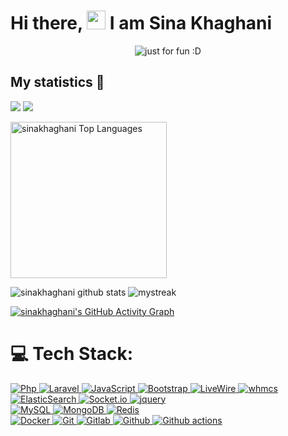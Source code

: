 <h1>Hi there, <img src="https://raw.githubusercontent.com/iampavangandhi/iampavangandhi/master/gifs/Hi.gif" width="30px"> I am Sina Khaghani</h1>

<p align="center">
  <img src="https://user-images.githubusercontent.com/89135083/190925315-d0f5e89a-027f-4506-812f-38e7741f4254.svg" alt="just for fun :D"></a>
</p>


## My statistics 🚀

![](https://github-profile-summary-cards.vercel.app/api/cards/repos-per-language?username=sinakhaghani&theme=github_dark)
![](https://github-profile-summary-cards.vercel.app/api/cards/most-commit-language?username=sinakhaghani&theme=github_dark)

<div>
    <a href="https://github.com/sinakhaghani"><img alt="sinakhaghani Top Languages" src="https://github-readme-stats.vercel.app/api/top-langs/?username=sinakhaghani&langs_count=10&layout=compact&theme=react&hide_border=true&bg_color=0D1117&title_color=#8f1755&icon_color=0d1117" height="250px" /></a>
    <br>  

![sinakhaghani github stats](https://github-readme-stats.vercel.app/api?username=sinakhaghani&show_icons=true&theme=github_dark)
<img src="https://github-readme-streak-stats.herokuapp.com/?user=sinakhaghani&theme=tokyonight_duo" alt="mystreak"/>

<!--![sinakhaghani's Top Langs](https://github-readme-stats.vercel.app/api/top-langs/?username=sinakhaghani&theme=github_dark&layout=compact)-->

[![sinakhaghani's GitHub Activity Graph](https://activity-graph.herokuapp.com/graph?username=sinakhaghani&theme=react-dark)](sinakhaghani)

<!--trap-->

</div>

# 💻 Tech Stack:
<div>
  <a href="https://github.com/sinakhaghani">
    <img alt="Php" src="https://img.shields.io/badge/PHP-777BB4?style=flat&logo=php&logoColor=white" />
  </a>
  <a href="https://github.com/sinakhaghani">
    <img alt="Laravel" src="https://img.shields.io/badge/Laravel-FF2D20?style=flat&logo=laravel&logoColor=white" />
  </a>
  <a href="https://github.com/sinakhaghani">
    <img alt="JavaScript" src="https://img.shields.io/badge/JavaScript-323330?style=flat&logo=javascript&logoColor=F7DF1E" />
  </a>
    <a href="https://github.com/sinakhaghani">
    <img alt="Bootstrap" src="https://img.shields.io/badge/Bootstrap-635ae6?style=flat&logo=bootstrap&logoColor=white" />
  </a>
  <a href="https://github.com/sinakhaghani">
    <img alt="LiveWire" src="https://img.shields.io/badge/LiveWire-eeeeee?style=flat&logo=livewire&logoColor=f7a9f0" />
  </a>
  <a href="https://github.com/sinakhaghani">
    <img alt="whmcs" src="https://img.shields.io/badge/WHMCS-1b3b86?style=flat&logo=whmcs&logoColor=f7a9f0" />
  </a>
</div>
<div>
  <a href="https://github.com/socr102">
    <img alt="ElasticSearch" src="https://img.shields.io/badge/ElasticSearch-b3f7d1?style=flat&logo=elasticsearch&logoColor=eeee20" />
  </a>
  <a href="https://github.com/sinakhaghani">
    <img alt="Socket.io" src="https://img.shields.io/badge/Socket.io-f9c0c0?style=flat&logo=socket.io&logoColor=black" />
  </a>
  <a href="https://github.com/sinakhaghani">
    <img alt="jquery" src="https://img.shields.io/badge/jquery-f3f3f3?style=flat&logo=jquery&logoColor=3270b9" />
  </a>
</div>
<div>
  <a href="https://github.com/sinakhaghani">
    <img alt="MySQL" src="https://img.shields.io/badge/-MySQL-0f69a9?style=flat&logo=mysql&logoColor=white" />
  </a>
  <a href="https://github.com/sinakhaghani">
    <img alt="MongoDB" src="https://img.shields.io/badge/-MongoDB-13aa52?style=flat&logo=mongodb&logoColor=white" />
  </a>
  <a href="https://github.com/sinakhaghani">
    <img alt="Redis" src="https://img.shields.io/badge/REDIS-dbdbdb?style=flat&logo=redis&logoColor=RED" />
  </a>
</div>
<div>
  <a href="https://github.com/sinakhaghani">  
    <img alt="Docker" src="https://img.shields.io/badge/-Docker-46a2f1?style=flat&logo=docker&logoColor=white" />
  </a>
  <a href="https://github.com/sinakhaghani">  
    <img alt="Git" src="https://img.shields.io/badge/-Git-F05032?style=flat&logo=git&logoColor=white" />
  </a>
  <a href="https://github.com/sinakhaghani">  
    <img alt="Gitlab" src="https://img.shields.io/badge/-GitLab-FCA121?style=flat&logo=gitlab" />
  </a>
  <a href="https://github.com/sinakhaghani">  
    <img alt="Github" src="https://img.shields.io/badge/-GitHub-181717?style=flat&logo=github" />
  </a>
  <a href="https://github.com/sinakhaghani">  
    <img alt="Github actions" src="https://img.shields.io/badge/-Github_Actions-2088FF?style=flat&logo=github-actions&logoColor=white" />
  </a>
</div>

